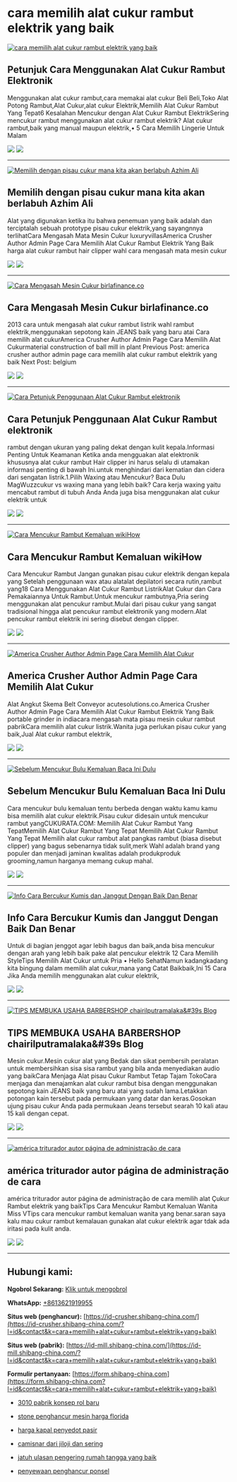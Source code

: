 # cara memilih alat cukur rambut elektrik yang baik

<a href="https://swt.shibang-china.com/?l=id&img&k=cara+memilih+alat+cukur+rambut+elektrik+yang+baik" target="_blank">![cara memilih alat cukur rambut elektrik yang baik](http://static.shibang-china.com/all-800x300/677.jpg)</a>

## Petunjuk Cara Menggunakan Alat Cukur Rambut Elektronik
Menggunakan alat cukur rambut,cara memakai alat cukur Beli Beli,Toko Alat Potong Rambut,Alat Cukur,alat cukur Elektrik,Memilih Alat Cukur Rambut Yang Tepat6 Kesalahan Mencukur dengan Alat Cukur Rambut ElektrikSering mencukur rambut menggunakan alat cukur rambut elektrik? Alat cukur rambut,baik yang manual maupun elektrik,• 5 Cara Memilih Lingerie Untuk Malam


<a href="https://whatsapp.shibangsoft.com/WhatsApp.php" target="_blank" title="WhatsApp">![](http://static.shibang-china.com/icon/whatsapp.png)</a> <a href="https://swt.shibang-china.com/?l=id&icon&k=cara+memilih+alat+cukur+rambut+elektrik+yang+baik" target="_blank">![](http://static.shibang-china.com/icon/chat-id.png)</a>

---

<a href="https://swt.shibang-china.com/?l=id&img&k=cara+memilih+alat+cukur+rambut+elektrik+yang+baik" target="_blank">![Memilih dengan pisau cukur mana kita akan berlabuh Azhim Ali](http://static.shibang-china.com/all-800x300/602.jpg)</a>

## Memilih dengan pisau cukur mana kita akan berlabuh Azhim Ali
Alat yang digunakan ketika itu bahwa penemuan yang baik adalah dan terciptalah sebuah prototype pisau cukur elektrik,yang sayangnnya terlihatCara Mengasah Mata Mesin Cukur luxuryvillasAmerica Crusher Author Admin Page Cara Memilih Alat Cukur Rambut Elektrik Yang Baik harga alat cukur rambut hair clipper wahl cara mengasah mata mesin cukur


<a href="https://whatsapp.shibangsoft.com/WhatsApp.php" target="_blank" title="WhatsApp">![](http://static.shibang-china.com/icon/whatsapp.png)</a> <a href="https://swt.shibang-china.com/?l=id&icon&k=cara+memilih+alat+cukur+rambut+elektrik+yang+baik" target="_blank">![](http://static.shibang-china.com/icon/chat-id.png)</a>

---

<a href="https://swt.shibang-china.com/?l=id&img&k=cara+memilih+alat+cukur+rambut+elektrik+yang+baik" target="_blank">![Cara Mengasah Mesin Cukur birlafinance.co](http://static.shibang-china.com/all-800x300/841.jpg)</a>

## Cara Mengasah Mesin Cukur birlafinance.co
2013 cara untuk mengasah alat cukur rambut listrik wahl rambut elektrik,menggunakan sepotong kain JEANS baik yang baru atai Cara memilih alat cukurAmerica Crusher Author Admin Page Cara Memilih Alat Cukurmaterial construction of ball mill in plant Previous Post: america crusher author admin page cara memilih alat cukur rambut elektrik yang baik Next Post: belgium


<a href="https://whatsapp.shibangsoft.com/WhatsApp.php" target="_blank" title="WhatsApp">![](http://static.shibang-china.com/icon/whatsapp.png)</a> <a href="https://swt.shibang-china.com/?l=id&icon&k=cara+memilih+alat+cukur+rambut+elektrik+yang+baik" target="_blank">![](http://static.shibang-china.com/icon/chat-id.png)</a>

---

<a href="https://swt.shibang-china.com/?l=id&img&k=cara+memilih+alat+cukur+rambut+elektrik+yang+baik" target="_blank">![Cara Petunjuk Penggunaan Alat Cukur Rambut elektronik](http://static.shibang-china.com/all-800x300/261.jpg)</a>

## Cara Petunjuk Penggunaan Alat Cukur Rambut elektronik
rambut dengan ukuran yang paling dekat dengan kulit kepala.Informasi Penting Untuk Keamanan Ketika anda mengguakan alat elektronik khususnya alat cukur rambut Hair clipper ini harus selalu di utamakan informasi penting di bawah Ini.untuk menghindari dari kematian dan cidera dari sengatan listrik.1.Pilih Waxing atau Mencukur? Baca Dulu MagWuzzcukur vs waxing mana yang lebih baik? Cara kerja waxing yaitu mencabut rambut di tubuh Anda Anda juga bisa menggunakan alat cukur elektrik untuk


<a href="https://whatsapp.shibangsoft.com/WhatsApp.php" target="_blank" title="WhatsApp">![](http://static.shibang-china.com/icon/whatsapp.png)</a> <a href="https://swt.shibang-china.com/?l=id&icon&k=cara+memilih+alat+cukur+rambut+elektrik+yang+baik" target="_blank">![](http://static.shibang-china.com/icon/chat-id.png)</a>

---

<a href="https://swt.shibang-china.com/?l=id&img&k=cara+memilih+alat+cukur+rambut+elektrik+yang+baik" target="_blank">![Cara Mencukur Rambut Kemaluan wikiHow](http://static.shibang-china.com/all-800x300/872.jpg)</a>

## Cara Mencukur Rambut Kemaluan wikiHow
Cara Mencukur Rambut Jangan gunakan pisau cukur elektrik dengan kepala yang Setelah penggunaan wax atau alatalat depilatori secara rutin,rambut yang18 Cara Menggunakan Alat Cukur Rambut ListrikAlat Cukur dan Cara Pemakaiannya Untuk Rambut.Untuk mencukur rambutnya,Pria sering menggunakan alat pencukur rambut.Mulai dari pisau cukur yang sangat tradisional hingga alat pencukur rambut elektronik yang modern.Alat pencukur rambut elektrik ini sering disebut dengan clipper.


<a href="https://whatsapp.shibangsoft.com/WhatsApp.php" target="_blank" title="WhatsApp">![](http://static.shibang-china.com/icon/whatsapp.png)</a> <a href="https://swt.shibang-china.com/?l=id&icon&k=cara+memilih+alat+cukur+rambut+elektrik+yang+baik" target="_blank">![](http://static.shibang-china.com/icon/chat-id.png)</a>

---

<a href="https://swt.shibang-china.com/?l=id&img&k=cara+memilih+alat+cukur+rambut+elektrik+yang+baik" target="_blank">![America Crusher Author Admin Page Cara Memilih Alat Cukur](http://static.shibang-china.com/all-800x300/714.jpg)</a>

## America Crusher Author Admin Page Cara Memilih Alat Cukur
Alat Angkut Skema Belt Conveyor acutesolutions.co.America Crusher Author Admin Page Cara Memilih Alat Cukur Rambut Elektrik Yang Baik portable grinder in indiacara mengasah mata pisau mesin cukur rambut pabrikCara memilih alat cukur listrik.Wanita juga perlukan pisau cukur yang baik,Jual Alat cukur rambut elektrik,


<a href="https://whatsapp.shibangsoft.com/WhatsApp.php" target="_blank" title="WhatsApp">![](http://static.shibang-china.com/icon/whatsapp.png)</a> <a href="https://swt.shibang-china.com/?l=id&icon&k=cara+memilih+alat+cukur+rambut+elektrik+yang+baik" target="_blank">![](http://static.shibang-china.com/icon/chat-id.png)</a>

---

<a href="https://swt.shibang-china.com/?l=id&img&k=cara+memilih+alat+cukur+rambut+elektrik+yang+baik" target="_blank">![Sebelum Mencukur Bulu Kemaluan Baca Ini Dulu](http://static.shibang-china.com/all-800x300/299.jpg)</a>

## Sebelum Mencukur Bulu Kemaluan Baca Ini Dulu
Cara mencukur bulu kemaluan tentu berbeda dengan waktu kamu kamu bisa memilih alat cukur elektrik.Pisau cukur didesain untuk mencukur rambut yangCUKURATA.COM: Memilih Alat Cukur Rambut Yang TepatMemilih Alat Cukur Rambut Yang Tepat Memilih Alat Cukur Rambut Yang Tepat Memilih alat cukur rambut alat pangkas rambut (biasa disebut clipper) yang bagus sebenarnya tidak sulit,merk Wahl adalah brand yang populer dan menjadi jaminan kwalitas adalah produkproduk grooming,namun harganya memang cukup mahal.


<a href="https://whatsapp.shibangsoft.com/WhatsApp.php" target="_blank" title="WhatsApp">![](http://static.shibang-china.com/icon/whatsapp.png)</a> <a href="https://swt.shibang-china.com/?l=id&icon&k=cara+memilih+alat+cukur+rambut+elektrik+yang+baik" target="_blank">![](http://static.shibang-china.com/icon/chat-id.png)</a>

---

<a href="https://swt.shibang-china.com/?l=id&img&k=cara+memilih+alat+cukur+rambut+elektrik+yang+baik" target="_blank">![Info Cara Bercukur Kumis dan Janggut Dengan Baik Dan Benar](http://static.shibang-china.com/all-800x300/986.jpg)</a>

## Info Cara Bercukur Kumis dan Janggut Dengan Baik Dan Benar
Untuk di bagian jenggot agar lebih bagus dan baik,anda bisa mencukur dengan arah yang lebih baik pake alat pencukur elektrik 12 Cara Memilih StyleTips Memilih Alat Cukur untuk Pria • Hello SehatNamun kadangkadang kita bingung dalam memilih alat cukur,mana yang Catat Baikbaik,Ini 15 Cara Jika Anda memilih menggunakan alat cukur elektrik,


<a href="https://whatsapp.shibangsoft.com/WhatsApp.php" target="_blank" title="WhatsApp">![](http://static.shibang-china.com/icon/whatsapp.png)</a> <a href="https://swt.shibang-china.com/?l=id&icon&k=cara+memilih+alat+cukur+rambut+elektrik+yang+baik" target="_blank">![](http://static.shibang-china.com/icon/chat-id.png)</a>

---

<a href="https://swt.shibang-china.com/?l=id&img&k=cara+memilih+alat+cukur+rambut+elektrik+yang+baik" target="_blank">![TIPS MEMBUKA USAHA BARBERSHOP chairilputramalaka&#39s Blog](http://static.shibang-china.com/all-800x300/335.jpg)</a>

## TIPS MEMBUKA USAHA BARBERSHOP chairilputramalaka&#39s Blog
Mesin cukur.Mesin cukur alat yang Bedak dan sikat pembersih peralatan untuk membersihkan sisa sisa rambut yang bila anda menyediakan audio yang baikCara Menjaga Alat pisau Cukur Rambut Tetap Tajam TokoCara menjaga dan menajamkan alat cukur rambut bisa dengan menggunakan sepotong kain JEANS baik yang baru atai yang sudah lama.Letakkan potongan kain tersebut pada permukaan yang datar dan keras.Gosokan ujung pisau cukur Anda pada permukaan Jeans tersebut searah 10 kali atau 15 kali dengan cepat.


<a href="https://whatsapp.shibangsoft.com/WhatsApp.php" target="_blank" title="WhatsApp">![](http://static.shibang-china.com/icon/whatsapp.png)</a> <a href="https://swt.shibang-china.com/?l=id&icon&k=cara+memilih+alat+cukur+rambut+elektrik+yang+baik" target="_blank">![](http://static.shibang-china.com/icon/chat-id.png)</a>

---

<a href="https://swt.shibang-china.com/?l=id&img&k=cara+memilih+alat+cukur+rambut+elektrik+yang+baik" target="_blank">![américa triturador autor página de administração de cara](http://static.shibang-china.com/all-800x300/355.jpg)</a>

## américa triturador autor página de administração de cara
américa triturador autor página de administração de cara memilih alat Çukur Rambut elektrik yang baikTips Cara Mencukur Rambut Kemaluan Wanita Miss VTips cara mencukur rambut kemaluan wanita yang benar.saran saya kalu mau cukur rambut kemalauan gunakan alat cukur elektrik agar tdak ada iritasi pada kulit anda.


<a href="https://whatsapp.shibangsoft.com/WhatsApp.php" target="_blank" title="WhatsApp">![](http://static.shibang-china.com/icon/whatsapp.png)</a> <a href="https://swt.shibang-china.com/?l=id&icon&k=cara+memilih+alat+cukur+rambut+elektrik+yang+baik" target="_blank">![](http://static.shibang-china.com/icon/chat-id.png)</a>

---
## Hubungi kami:

**Ngobrol Sekarang:** [Klik untuk mengobrol](https://swt.shibang-china.com?l=id&contact&k=cara+memilih+alat+cukur+rambut+elektrik+yang+baik)

**WhatsApp:**  [+8613621919955](https://whatsapp.shibangsoft.com/WhatsApp.php)

**Situs web (penghancur):** [https://id-crusher.shibang-china.com/](https://id-crusher.shibang-china.com/?l=id&contact&k=cara+memilih+alat+cukur+rambut+elektrik+yang+baik)

**Situs web (pabrik):** [https://id-mill.shibang-china.com/](https://id-mill.shibang-china.com/?l=id&contact&k=cara+memilih+alat+cukur+rambut+elektrik+yang+baik)

**Formulir pertanyaan:** [https://form.shibang-china.com](https://form.shibang-china.com?l=id&contact&k=cara+memilih+alat+cukur+rambut+elektrik+yang+baik)

* [3010 pabrik konsep rol baru](../31/3010%20pabrik%20konsep%20rol%20baru.md)

* [stone penghancur mesin harga florida](../34/stone%20penghancur%20mesin%20harga%20florida.md)

* [harga kapal penyedot pasir](../35/harga%20kapal%20penyedot%20pasir.md)

* [camisnar dari jiloji dan sering](../31/camisnar%20dari%20jiloji%20dan%20sering.md)

* [jatuh ulasan pengering rumah tangga yang baik](../39/jatuh%20ulasan%20pengering%20rumah%20tangga%20yang%20baik.md)

* [penyewaan penghancur ponsel](../38/penyewaan%20penghancur%20ponsel.md)